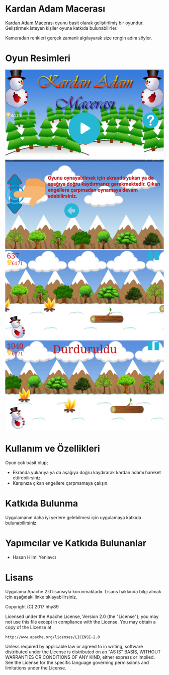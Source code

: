 # Kardan Adam Macerası

[Kardan Adam Macerası](https://play.google.com/store/apps/details?id=com.hhy.game.snowman) oyunu basit olarak geliştirilmiş bir oyundur. Geliştirmek isteyen kişiler oyuna katkıda bulunabilirler.

Kameradan renkleri gerçek zamanlı algılayarak size rengin adını söyler.

Oyun Resimleri
=======
![image](https://raw.githubusercontent.com/hhy89/KardanAdamMacerasi/master/Screenshots/1-menu.png)
![image](https://raw.githubusercontent.com/hhy89/KardanAdamMacerasi/master/Screenshots/2-howtoplay.png)
![image](https://raw.githubusercontent.com/hhy89/KardanAdamMacerasi/master/Screenshots/3-game.png)
![image](https://raw.githubusercontent.com/hhy89/KardanAdamMacerasi/master/Screenshots/4-game_stopped.png)

Kullanım ve Özellikleri
=======
Oyun çok basit olup;
* Ekranda yukarıya ya da aşağıya doğru kaydırarak kardan adamı hareket ettirebilirsiniz.
* Karşınıza çıkan engellere çarpmamaya çalışın.

Katkıda Bulunma
=======
Uygulamanın daha iyi yerlere gelebilmesi için uygulamaya katkıda bulunabilirsiniz.

Yapımcılar ve Katkıda Bulunanlar
========
* Hasan Hilmi Yeniavcı

Lisans
=====================
Uygulama Apache 2.0 lisansıyla korunmaktadır. Lisans hakkında bilgi almak için aşağıdaki linke tıklayabilirsiniz.

Copyright (C) 2017 hhy89

Licensed under the Apache License, Version 2.0 (the "License");
you may not use this file except in compliance with the License.
You may obtain a copy of the License at

    http://www.apache.org/licenses/LICENSE-2.0

Unless required by applicable law or agreed to in writing, software
distributed under the License is distributed on an "AS IS" BASIS,
WITHOUT WARRANTIES OR CONDITIONS OF ANY KIND, either express or implied.
See the License for the specific language governing permissions and
limitations under the License.
